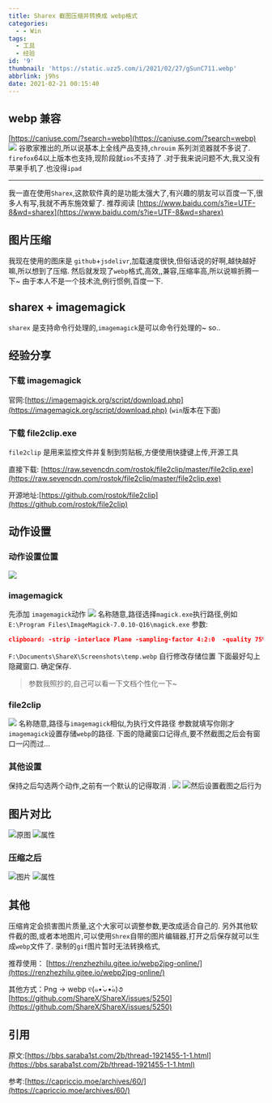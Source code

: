 ```yaml
---
title: Sharex 截图压缩并转换成 webp格式
categories:
  - - Win
tags:
  - 工具
  - 经验
id: '9'
thumbnail: 'https://static.uzz5.com/i/2021/02/27/gSunC711.webp'
abbrlink: j9hs
date: 2021-02-21 00:15:40
---
```



## webp 兼容

[https://caniuse.com/?search=webp](https://caniuse.com/?search=webp) ![](https://static.uzz5.com/i/2021/02/27/OfeeuO5R.webp) 谷歌家推出的,所以说基本上全线产品支持,`chrouim` 系列浏览器就不多说了. `firefox`64以上版本也支持,现阶段就`ios`不支持了 .对于我来说问题不大,我又没有苹果手机了.也没得`ipad` 

* * *

我一直在使用`Sharex`,这款软件真的是功能太强大了,有兴趣的朋友可以百度一下,很多人有写,我就不再东施效颦了. 推荐阅读 [https://www.baidu.com/s?ie=UTF-8&wd=sharex](https://www.baidu.com/s?ie=UTF-8&wd=sharex)

## 图片压缩

我现在使用的图床是 `github`+`jsdelivr`,加载速度很快,但俗话说的好啊,越快越好嘛,所以想到了压缩. 然后就发现了`webp`格式,高效,,兼容,压缩率高,所以说嘛折腾一下~ 由于本人不是一个技术流,例行惯例,百度一下.

## sharex + imagemagick

`sharex` 是支持命令行处理的,`imagemagick`是可以命令行处理的~ so..

## 经验分享

### 下载 imagemagick

官网:[https://imagemagick.org/script/download.php](https://imagemagick.org/script/download.php) (`win`版本在下面)

### 下载 file2clip.exe

`file2clip` 是用来监控文件并复制到剪贴板,方便使用快捷键上传,开源工具 

直接下载: [https://raw.sevencdn.com/rostok/file2clip/master/file2clip.exe](https://raw.sevencdn.com/rostok/file2clip/master/file2clip.exe) 

开源地址:[https://github.com/rostok/file2clip](https://github.com/rostok/file2clip)

## 动作设置

### 动作设置位置

![](https://static.uzz5.com/i/2021/02/27/VCbb3IlW.webp)

### imagemagick

先添加 `imagemagick`动作 ![](https://static.uzz5.com/i/2021/02/27/zAXAYgIv.webp) 名称随意,路径选择`magick.exe`执行路径,例如`E:\Program Files\ImageMagick-7.0.10-Q16\magick.exe` 参数:

```json
clipboard: -strip -interlace Plane -sampling-factor 4:2:0  -quality 75% clipboard: "F:\Documents\ShareX\Screenshots\temp.webp"
```

`F:\Documents\ShareX\Screenshots\temp.webp` 自行修改存储位置 下面最好勾上隐藏窗口. 确定保存.

> 参数我照抄的,自己可以看一下文档个性化一下~

### file2clip

![](https://static.uzz5.com/i/2021/02/27/dA5PfhIc.webp) 名称随意,路径与`imagemagick`相似,为执行文件路径 参数就填写你刚才`imagemagick`设置存储`webp`的路径. 下面的隐藏窗口记得点,要不然截图之后会有窗口一闪而过...

### 其他设置

保持之后勾选两个动作,之前有一个默认的记得取消 . ![](https://static.uzz5.com/i/2021/02/27/1S5Vp6lv.webp) ![然后设置截图之后行为](https://static.uzz5.com/i/2021/02/27/OE0QYpOL.webp "然后设置截图之后行为")

## 图片对比

![原图](https://static.uzz5.com/i/2021/02/27/EWDlTxOR.jpg "原图") ![属性](https://static.uzz5.com/i/2021/02/27/AL3X8jKw.webp "属性")

### 压缩之后

![图片](https://static.uzz5.com/i/2021/02/27/DvDeY4fY.webp "图片") ![属性](https://static.uzz5.com/i/2021/02/27/S58dL9rW.webp "属性")

## 其他

压缩肯定会损害图片质量,这个大家可以调整参数,更改成适合自己的. 另外其他软件截的图,或者本地图片,可以使用`Shrex`自带的图片编辑器,打开之后保存就可以生成`webp`文件了. 录制的`gif`图片暂时无法转换格式,

推荐使用： [https://renzhezhilu.gitee.io/webp2jpg-online/](https://renzhezhilu.gitee.io/webp2jpg-online/) 

其他方式：Png → webp ୧(๑•̀⌄•́๑)૭ [https://github.com/ShareX/ShareX/issues/5250](https://github.com/ShareX/ShareX/issues/5250)

## 引用

原文:[https://bbs.saraba1st.com/2b/thread-1921455-1-1.html](https://bbs.saraba1st.com/2b/thread-1921455-1-1.html) 

参考:[https://capriccio.moe/archives/60/](https://capriccio.moe/archives/60/)